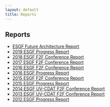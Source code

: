 ```yaml
---
layout: default
title: Reports
---
```


## Reports

* <a href="{{site.esgf-media}}/pdf/ESGF_Future_Architecture_Report.pdf" target="_blank">ESGF Future Architecture Report</a>
* <a href="{{site.esgf-media}}/pdf/2019-ESGF-Progress-Report.pdf" target="_blank">2019 ESGF Progress Report</a>
* <a href="{{site.esgf-media}}/pdf/2018_8th_Annual_ESGF_Conference_Report_final.pdf" target="_blank">2018 ESGF F2F Conference Report</a>
* <a href="{{site.esgf-media}}/pdf/2017_7th_Annual_ESGF_Conference_Report_12.11.18.pdf" target="_blank">2017 ESGF F2F Conference Report</a>
* <a href="{{site.esgf-media}}/pdf/2016-ESGF_F2F_Conference_Report.pdf" target="_blank">2016 ESGF F2F Conference Report</a>
* <a href="{{site.esgf-media}}/pdf/2016-ESGF-Progress-Report.pdf" target="_blank">2016 ESGF Progress Report</a>
* <a href="{{site.esgf-media}}/pdf/2015-ESGF_F2FConference_report_web.pdf" target="_blank">2015 ESGF F2F Conference Report </a>
* <a href="{{site.esgf-media}}/pdf/2015-ESGF-Progress-Report.pdf" target="_blank">2015 ESGF Progress Report</a>
* <a href="http://aims-group.github.io/pdf/2014-ESGF_UV-CDAT_Conference_Report.pdf" target="_blank">2014 ESGF UV-CDAT F2F Conference Report </a>
* <a href="http://uvcdat.llnl.gov/pdf/ESGF_UV-CDAT_Meeting_Report_December2013.pdf" target="_blank">2013 ESGF UV-CDAT F2F Conference Report </a>
* <a href="{{site.esgf-media}}/pdf/2012%20ESGF%20Progress%20Report.pdf" target="_blank">2012 ESGF Progress Report</a>
